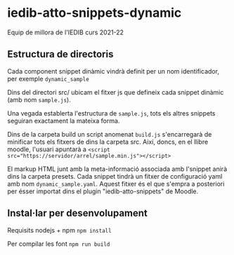 # iedib-atto-snippets-dynamic

Equip de millora de l'IEDIB curs 2021-22

## Estructura de directoris

Cada component snippet dinàmic vindrà definit per un nom identificador, per exemple `dynamic_sample`

Dins del directori src/ ubicam el fitxer js que defineix cada snippet dinàmic (amb nom `sample.js`).

Una vegada establerta l'estructura de `sample.js`, tots els altres snippets seguiran exactament la mateixa forma.

Dins de la carpeta build un script anomenat `build.js` s'encarregarà de minificar tots els fitxers de dins la carpeta src. Així, doncs, en el llibre moodle, l'usuari apuntarà a `<script src="https://servidor/arrel/sample.min.js"></script>`

El markup HTML junt amb la meta-informació associada amb l'snippet anirà dins la carpeta presets. Cada snippet tindrà un fitxer de configuració yaml amb nom `dynamic_sample.yaml`. Aquest fitxer és el que s'empra a posteriori per ésser importat dins el plugin "iedib-atto-snippets" de Moodle.

## Instal·lar per desenvolupament

Requisits nodejs + npm
`npm install`

Per compilar les font `npm run build`